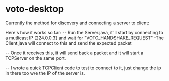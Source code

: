 # voto-desktop

Currently the method for discovery and connecting a server to client:

Here's how it works so far:
-- Run the Server.java, it'll start by connecting to a mutlicast IP (224.0.0.3) and wait for "VOTO_HANDSHAKE_REQUEST"
       -The Client.java will connect to this and send the expected packet

-- Once it receives this, it will send back a packet and it will start a TCPServer on the same port. 

-- I wrote a quick TCPClient code to test to connect to it, just change the ip in there too w/e the IP of the server is.


